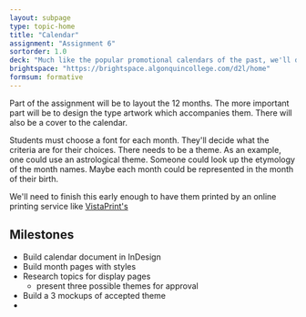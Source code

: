 ```yaml
---
layout: subpage
type: topic-home
title: "Calendar"
assignment: "Assignment 6"
sortorder: 1.0
deck: "Much like the popular promotional calendars of the past, we'll design a type calendar to feature the most appealing of type treatments"
brightspace: "https://brightspace.algonquincollege.com/d2l/home"
formsum: formative
---
```

Part of the assignment will be to layout the 12 months. The more important part will be to design the type artwork which accompanies them. There will also be a cover to the calendar.

Students must choose a font for each month. They'll decide what the criteria are for their choices. There needs to be a theme. As an example, one could use an astrological theme. Someone could look up the etymology of the month names. Maybe each month could be represented in the month of their birth.

We'll need to finish this early enough to have them printed by an online printing service like [VistaPrint's](https://www.vistaprint.ca/photo-gifts/calendars/wall-calendars/templates?)

## Milestones

- Build calendar document in InDesign
- Build month pages with styles
- Research topics for display pages
    - present three possible themes for approval
- Build a 3 mockups of accepted theme
- 